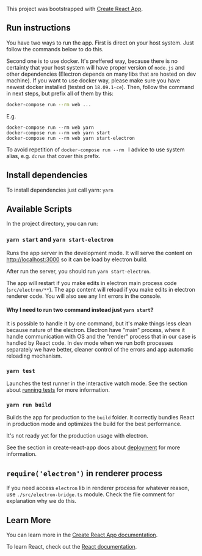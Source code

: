 This project was bootstrapped with [Create React App](https://github.com/facebook/create-react-app).

## Run instructions

You have two ways to run the app. First is direct on your host system.
Just follow the commands below to do this.

Second one is to use docker. It's preffered way, because there is no certainty
that your host system will have proper version of `node.js` and other dependencies
(Electron depends on many libs that are hosted on dev machine).
If you want to use docker way, please make sure you have newest docker installed
(tested on `18.09.1-ce`).
Then, follow the command in next steps, but prefix all of them by this:
```bash
docker-compose run --rm web ...
```

E.g.
```
docker-compose run --rm web yarn
docker-compose run --rm web yarn start
docker-compose run --rm web yarn start-electron
```

To avoid repetition of `docker-compose run --rm ` I advice to use system alias, e.g. `dcrun` that cover this prefix.

## Install dependencies

To install dependencies just call yarn: `yarn`

## Available Scripts

In the project directory, you can run:

### `yarn start` and `yarn start-electron`

Runs the app server in the development mode. 
It will serve the content on [http://localhost:3000](http://localhost:3000) so it can be load by electron build.

After run the server, you should run `yarn start-electron`.

The app will restart if you make edits in electron main process code (`src/electron/**`).
The app content will reload if you make edits in electron renderer code. 
You will also see any lint errors in the console. 

#### Why I need to run two command instead just `yarn start`?
It is possible to handle it by one command, but it's make things less clean because nature of the electron.
Electron have "main" process, where it handle communication with OS and the "render" process that in our case
is handled by React code. In dev mode when we run both processes separately we have better, cleaner control of the errors
and app automatic reloading mechanism.

### `yarn test`

Launches the test runner in the interactive watch mode. 
See the section about [running tests](https://facebook.github.io/create-react-app/docs/running-tests) for more information.

### `yarn run build`

Builds the app for production to the `build` folder.
It correctly bundles React in production mode and optimizes the build for the best performance.

It's not ready yet for the production usage with electron.

See the section  in create-react-app docs about [deployment](https://facebook.github.io/create-react-app/docs/deployment) for more information.

## `require('electron')` in renderer process 

If you need access `electron` lib in renderer process for whatever reason, use `./src/electron-bridge.ts` module.
Check the file comment for explanation why we do this.

## Learn More

You can learn more in the [Create React App documentation](https://facebook.github.io/create-react-app/docs/getting-started).

To learn React, check out the [React documentation](https://reactjs.org/).

